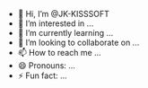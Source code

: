 - 👋 Hi, I’m @JK-KISSSOFT
- 👀 I’m interested in ...
- 🌱 I’m currently learning ...
- 💞️ I’m looking to collaborate on ...
- 📫 How to reach me ...
- 😄 Pronouns: ...
- ⚡ Fun fact: ...

<!---
JK-KISSSOFT/JK-KISSSOFT is a ✨ special ✨ repository because its `README.md` (this file) appears on your GitHub profile.
You can click the Preview link to take a look at your changes.
--->
